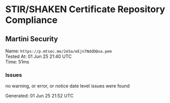 # STIR/SHAKEN Certificate Repository Compliance

## Martini Security

Name: `https://p.mtsec.me/2e5a/eEjn7NddDQxa.pem`\
Tested At: 01 Jun 25 21:40 UTC\
Time: 51ms

### Issues

no warning, or error, or notice date level issues were found

Generated: 01 Jun 25 21:52 UTC